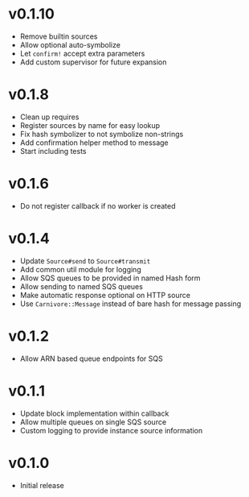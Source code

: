 # v0.1.10
* Remove builtin sources
* Allow optional auto-symbolize
* Let `confirm!` accept extra parameters
* Add custom supervisor for future expansion

# v0.1.8
* Clean up requires
* Register sources by name for easy lookup
* Fix hash symbolizer to not symbolize non-strings
* Add confirmation helper method to message
* Start including tests

# v0.1.6
* Do not register callback if no worker is created

# v0.1.4
* Update `Source#send` to `Source#transmit`
* Add common util module for logging
* Allow SQS queues to be provided in named Hash form
* Allow sending to named SQS queues
* Make automatic response optional on HTTP source
* Use `Carnivore::Message` instead of bare hash for message passing

# v0.1.2
* Allow ARN based queue endpoints for SQS

# v0.1.1
* Update block implementation within callback
* Allow multiple queues on single SQS source
* Custom logging to provide instance source information

# v0.1.0
* Initial release
